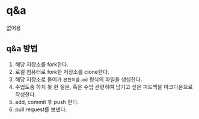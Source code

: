 # q&a
없어용
## q&a 방법
1. 해당 저장소를 fork한다.
2. 로컬 컴퓨터로 fork한 저장소를 clone한다.
3. 해당 저장소로 들어가 `본인이름.md` 형식의 파일을 생성한다.
4. 수업도중 하지 못 한 질문, 혹은 수업 관련하여 남기고 싶은 피드백을 마크다운으로 작성한다.
5. add, commit 후 push 한다.
6. pull request를 보낸다.
